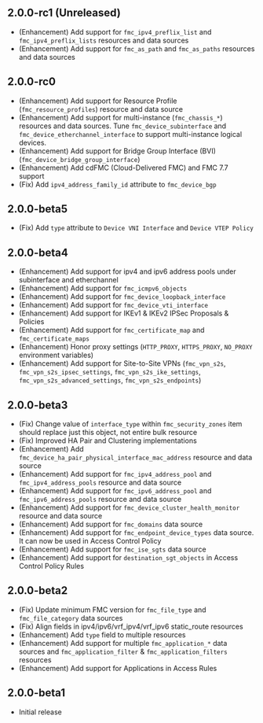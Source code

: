 ## 2.0.0-rc1 (Unreleased)

- (Enhancement) Add support for `fmc_ipv4_preflix_list` and `fmc_ipv4_preflix_lists` resources and data sources
- (Enhancement) Add support for `fmc_as_path` and `fmc_as_paths` resources and data sources

## 2.0.0-rc0

- (Enhancement) Add support for Resource Profile (`fmc_resource_profiles`) resource and data source
- (Enhancement) Add support for multi-instance (`fmc_chassis_*`) resources and data sources. Tune `fmc_device_subinterface` and `fmc_device_etherchannel_interface` to support multi-instance logical devices.
- (Enhancement) Add support for Bridge Group Interface (BVI)  (`fmc_device_bridge_group_interface`)
- (Enhancement) Add cdFMC (Cloud-Delivered FMC) and FMC 7.7 support
- (Fix) Add `ipv4_address_family_id` attribute to `fmc_device_bgp`

## 2.0.0-beta5

- (Fix) Add `type` attribute to `Device VNI Interface` and `Device VTEP Policy`

## 2.0.0-beta4

- (Enhancement) Add support for ipv4 and ipv6 address pools under subinterface and etherchannel
- (Enhancement) Add support for `fmc_icmpv6_objects`
- (Enhancement) Add support for `fmc_device_loopback_interface`
- (Enhancement) Add support for `fmc_device_vti_interface`
- (Enhancement) Add support for IKEv1 & IKEv2 IPSec Proposals & Policies
- (Enhancement) Add support for `fmc_certificate_map` and `fmc_certificate_maps`
- (Enhancement) Honor proxy settings (`HTTP_PROXY`, `HTTPS_PROXY`, `NO_PROXY` environment variables)
- (Enhancement) Add support for Site-to-Site VPNs (`fmc_vpn_s2s`, `fmc_vpn_s2s_ipsec_settings`, `fmc_vpn_s2s_ike_settings`, `fmc_vpn_s2s_advanced_settings`, `fmc_vpn_s2s_endpoints`)

## 2.0.0-beta3

- (Fix) Change value of `interface_type` within `fmc_security_zones` item should replace just this object, not entire bulk resource
- (Fix) Improved HA Pair and Clustering implementations
- (Enhancement) Add `fmc_device_ha_pair_physical_interface_mac_address` resource and data source
- (Enhancement) Add support for `fmc_ipv4_address_pool` and `fmc_ipv4_address_pools` resource and data source
- (Enhancement) Add support for `fmc_ipv6_address_pool` and `fmc_ipv6_address_pools` resource and data source
- (Enhancement) Add support for `fmc_device_cluster_health_monitor` resource and data source
- (Enhancement) Add support for `fmc_domains` data source
- (Enhancement) Add support for `fmc_endpoint_device_types` data source. It can now be used in Access Control Policy
- (Enhancement) Add support for `fmc_ise_sgts` data source
- (Enhancement) Add support for `destination_sgt_objects` in Access Control Policy Rules

## 2.0.0-beta2

- (Fix) Update minimum FMC version for `fmc_file_type` and `fmc_file_category` data sources
- (Fix) Align fields in ipv4/ipv6/vrf_ipv4/vrf_ipv6 static_route resources
- (Enhancement) Add `type` field to multiple resources
- (Enhancement) Add support for multiple `fmc_application_*` data sources and `fmc_application_filter` & `fmc_application_filters` resources
- (Enhancement) Add support for Applications in Access Rules

## 2.0.0-beta1

- Initial release
